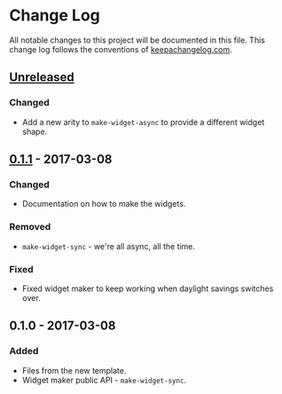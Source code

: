 # Change Log
All notable changes to this project will be documented in this file. This change log follows the conventions of [keepachangelog.com](http://keepachangelog.com/).

## [Unreleased]
### Changed
- Add a new arity to `make-widget-async` to provide a different widget shape.

## [0.1.1] - 2017-03-08
### Changed
- Documentation on how to make the widgets.

### Removed
- `make-widget-sync` - we're all async, all the time.

### Fixed
- Fixed widget maker to keep working when daylight savings switches over.

## 0.1.0 - 2017-03-08
### Added
- Files from the new template.
- Widget maker public API - `make-widget-sync`.

[Unreleased]: https://github.com/your-name/slack-webhook-logback-appender/compare/0.1.1...HEAD
[0.1.1]: https://github.com/your-name/slack-webhook-logback-appender/compare/0.1.0...0.1.1
